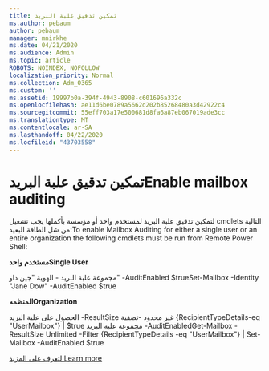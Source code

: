 ```yaml
---
title: تمكين تدقيق علبة البريد
ms.author: pebaum
author: pebaum
manager: mnirkhe
ms.date: 04/21/2020
ms.audience: Admin
ms.topic: article
ROBOTS: NOINDEX, NOFOLLOW
localization_priority: Normal
ms.collection: Adm_O365
ms.custom: ''
ms.assetid: 19997b0a-394f-4943-8908-c601696a332c
ms.openlocfilehash: ae11d6be0789a5662d202b85268480a3d42922c4
ms.sourcegitcommit: 55eff703a17e500681d8fa6a87eb067019ade3cc
ms.translationtype: MT
ms.contentlocale: ar-SA
ms.lasthandoff: 04/22/2020
ms.locfileid: "43703558"
---
```

# <a name="enable-mailbox-auditing"></a><span data-ttu-id="d6aed-102">تمكين تدقيق علبة البريد</span><span class="sxs-lookup"><span data-stu-id="d6aed-102">Enable mailbox auditing</span></span>

<span data-ttu-id="d6aed-103">لتمكين تدقيق علبة البريد لمستخدم واحد أو مؤسسة بأكملها يجب تشغيل cmdlets التالية من شل الطاقة البعيد:</span><span class="sxs-lookup"><span data-stu-id="d6aed-103">To enable Mailbox Auditing for either a single user or an entire organization the following cmdlets must be run from Remote Power Shell:</span></span>
  
 <span data-ttu-id="d6aed-104">**مستخدم واحد**</span><span class="sxs-lookup"><span data-stu-id="d6aed-104">**Single User**</span></span>
  
<span data-ttu-id="d6aed-105">مجموعة علبة البريد - الهوية "جين داو" -AuditEnabled $true</span><span class="sxs-lookup"><span data-stu-id="d6aed-105">Set-Mailbox -Identity "Jane Dow" -AuditEnabled $true</span></span>
  
 <span data-ttu-id="d6aed-106">**المنظمه**</span><span class="sxs-lookup"><span data-stu-id="d6aed-106">**Organization**</span></span>
  
<span data-ttu-id="d6aed-107">الحصول على علبة البريد -ResultSize غير محدود -تصفية {RecipientTypeDetails-eq "UserMailbox"} | $true مجموعة علبة البريد -AuditEnabled</span><span class="sxs-lookup"><span data-stu-id="d6aed-107">Get-Mailbox -ResultSize Unlimited -Filter {RecipientTypeDetails -eq "UserMailbox"} | Set-Mailbox -AuditEnabled $true</span></span>
  
[<span data-ttu-id="d6aed-108">التعرف على المزيد</span><span class="sxs-lookup"><span data-stu-id="d6aed-108">Learn more</span></span>](https://docs.microsoft.com/office365/securitycompliance/enable-mailbox-auditing)
  

